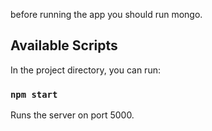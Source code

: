 
before running the app you should run mongo. 

## Available Scripts

In the project directory, you can run:

### `npm start`

Runs the server on port 5000.<br />
